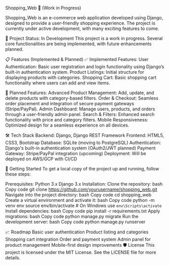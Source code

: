 
Shopping_Web 🛒 (Work in Progress)

Shopping_Web is an e-commerce web application developed using Django, designed to provide a user-friendly shopping experience. The project is currently under active development, with many exciting features to come.


🚧 Project Status: In Development
This project is a work in progress. Several core functionalities are being implemented, with future enhancements planned.

📋 Features (Implemented & Planned)
✅ Implemented Features:
User Authentication: Basic user registration and login functionality using Django’s built-in authentication system.
Product Listings: Initial structure for displaying products with categories.
Shopping Cart: Basic shopping cart functionality where users can add and view items.

🚀 Planned Features:
Advanced Product Management: Add, update, and delete products with category-based filters.
Order & Checkout: Seamless order placement and integration of secure payment gateways (Stripe/PayPal).
Admin Dashboard: Manage users, products, and orders through a user-friendly admin panel.
Search & Filters: Enhanced search functionality with price and category filters.
Mobile Responsiveness: Optimized design for a seamless experience on all devices.


🛠️ Tech Stack
Backend: Django, Django REST Framework
Frontend: HTML5, CSS3, Bootstrap
Database: SQLite (moving to PostgreSQL)
Authentication: Django's built-in authentication system (OAuth2/JWT planned)
Payment Gateway: Stripe/PayPal integration (upcoming)
Deployment: Will be deployed on AWS/GCP with CI/CD


🚀 Getting Started
To get a local copy of the project up and running, follow these steps:

Prerequisites:
Python 3.x
Django 3.x
Installation:
Clone the repository:
bash
Copy code
git clone https://github.com/yourusername/shopping_web.git
Navigate into the project directory:
bash
Copy code
cd shopping_web
Create a virtual environment and activate it:
bash
Copy code
python -m venv env
source env/bin/activate  # On Windows use `env\Scripts\activate`
Install dependencies:
bash
Copy code
pip install -r requirements.txt
Apply migrations:
bash
Copy code
python manage.py migrate
Run the development server:
bash
Copy code
python manage.py runserver

📈 Roadmap
 Basic user authentication
 Product listing and categories
 Shopping cart integration
 Order and payment system
 Admin panel for product management
 Mobile-first design improvements
🛡️ License
This project is licensed under the MIT License. See the LICENSE file for more details.
